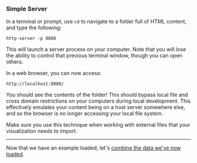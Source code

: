 ### Simple Server

In a terminal or prompt, use `cd` to navigate to a folder full of HTML content, and type the following:

```
http-server -p 8080
```

This will launch a server process on your computer. Note that you will lose the ability to control that previous terminal window, though you can open others.

In a web browser, you can now access:

```
http://localhost:8080/
```

You should see the contents of the folder! This should bypass local file and cross domain restrictions on your computers during local development. This effectively emulates your content being on a host server somewhere else, and so the browser is no longer accessing your local file system.

Make sure you use this technique when working with external files that your visualization needs to import.

-----

Now that we have an example loaded, let's [combine the data we've now loaded](maps.md).